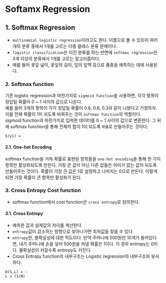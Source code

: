 Softamx Regression
===
## 1. Softmax Regression
* ```multinomial logistic regression```이라고도 한다. 이름으로 볼 수 있듯이 여러개의 분류 중에서 1개를 고르는 다중 클래스 분류 문제이다.
* ```logistic classification```은 이진 분류를 하는 반면에 ```softmax regression```은 3개 이상의 분류에서 1개를 고르는 알고리즘이다.
* 예를 들어 꽃잎 넓이, 꽃잎의 길이, 잎의 잎맥 등으로 품종을 예측하는 데에 사용된다.

### 2. Softmax function
기존 logistic regression과 마찬가지로 ```sigmoid function```을 사용하면, 각각 항목이 정답일 확률이 0 ~ 1 사이의 값으로 나온다.    
예를 들어 3개의 항목이 각각 정답일 확률이 0.8, 0.6, 0.3과 같이 나왔다고 가정하자. 이를 전체 확률이 1이 되도록 바꿔주는 것이 ```softmax function```의 역할이다.    
sigmoid function과 마찬가지로 입력한 데이터를 0 ~ 1 사이의 값으로 변환한다. 그 뒤에 softmax function을 통해 전체의 합이 1이 되도록 ```확률```로 만들어주는 것이다.    
```
S(yi) = 
```
#### 2.1. One-hot Encoding
softmax function을 거쳐 확률로 표현된 항목들을 ```one-hot encoding```을 통해 한 가지 항목만 활성화되도록 만든다. 가장 큰 값이 아닌 다른 값들은 의미가 없는 값이 되도록 만들어주는 것이다. 
확률이 가장 큰 값은 1로 설정하고 나머지는 0으로 만든다. 이렇게 되면 가장 확률이 큰 항목만 활성화가 된다.

### 3. Cross Entropy Cost function
* softmax function에서 cost function은 ```cross entropy```로 정의한다. 
#### 3.1. Cross Entropy
* 예측한 값과 실제값의 차이를 계산한다.
* ```entropy```값이 감소하는 방향으로 찾아나가면 최저값을 찾을 수 있다.
* ```entropy```란, 불확실성에 대한 척도이다. 만약 주머니에 500원만 10개가 들어있다면, 내가 주머니에 손을 넣어 500원을 꺼낼 확률은 1이다.
이 경우 entropy는 0이다. 불확실성이 커질수록 entropy도 커진다.
* Cross Entropy function의 내부구조는 Logistic regression의 내부구조와 유사하다.

```
D(S,L) = -
L = (1/N)
```
